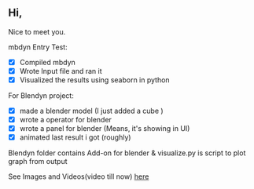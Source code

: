 ## Hi,  

Nice to meet you.

mbdyn Entry Test:
- [x] Compiled mbdyn
- [x] Wrote Input file and ran it
- [x] Visualized the results using seaborn in python

For Blendyn project:
- [x] made a blender model (I just added a cube )
- [x] wrote a operator for blender
- [x] wrote a panel for blender (Means, it's showing in UI)
- [x] animated last result i got (roughly)

Blendyn folder contains Add-on for blender & visualize.py is script to plot graph from output

See Images and Videos(video till now) [here](https://github.com/SangeetR/mbdyn/tree/master/Images%26Video)
